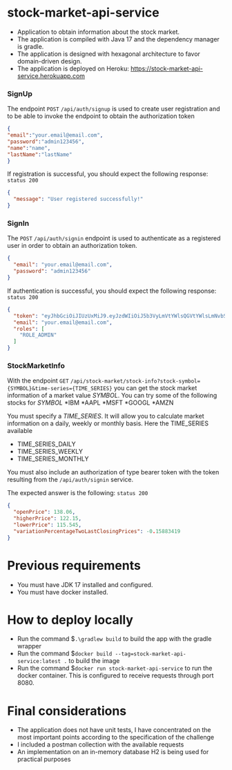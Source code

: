 # stock-market-api-service
* Application to obtain information about the stock market.
* The application is compiled with Java 17 and the dependency manager is gradle.
* The application is designed with hexagonal architecture to favor domain-driven design.
* The application is deployed on Heroku: https://stock-market-api-service.herokuapp.com

### SignUp ###
The endpoint `POST` `/api/auth/signup` is used to create user registration and to be able to invoke the endpoint to obtain the authorization token
```json
{
"email":"your.email@email.com",
"password":"admin123456",
"name":"name",
"lastName":"lastName"
}
```
If registration is successful, you should expect the following response:
`status 200`
```json
{
  "message": "User registered successfully!"
}
```

### SignIn ###

The `POST` `/api/auth/signin` endpoint is used to authenticate as a registered user in order to obtain an authorization token.
```json
{
  "email": "your.email@email.com",
  "password": "admin123456"
}
```

If authentication is successful, you should expect the following response:
`status 200`
```json
{
  "token": "eyJhbGciOiJIUzUxMiJ9.eyJzdWIiOiJ5b3VyLmVtYWlsQGVtYWlsLmNvbSIsImlzcyI6IlN0b3JtcGF0aCIsImV4cCI6MTY2NzMzNTIxMywiaWF0IjoxNjY3MjQ4ODEzfQ.SgIes24Z2_pwaPsB_mhkkgT38BbPFJJmt6NhvUDc0oll6zBxRyl4wtp7WRUB5ccvdDXFuoh0vJdlPb9c3wv9uw",
  "email": "your.email@email.com",
  "roles": [
    "ROLE_ADMIN"
  ]
}
```

### StockMarketInfo ###

With the endpoint `GET` `/api/stock-market/stock-info?stock-symbol={SYMBOL}&time-series={TIME_SERIES}` you can get the stock market information of a market value _SYMBOL_.
You can try some of the following stocks for _SYMBOL_
*IBM
*AAPL
*MSFT
*GOOGL
*AMZN

You must specify a _TIME_SERIES_. It will allow you to calculate market information on a daily, weekly or monthly basis.
Here the TIME_SERIES available
* TIME_SERIES_DAILY
* TIME_SERIES_WEEKLY
* TIME_SERIES_MONTHLY

You must also include an authorization of type bearer token with the token resulting from the `/api/auth/signin` service.

The expected answer is the following:
`status 200`
```json
{
  "openPrice": 138.06,
  "higherPrice": 122.15,
  "lowerPrice": 115.545,
  "variationPercentageTwoLastClosingPrices": -0.15883419
}
```

# Previous requirements
* You must have JDK 17 installed and configured.
* You must have docker installed.

# How to deploy locally
* Run the command $`.\gradlew build` to build the app with the gradle wrapper
* Run the command $`docker build --tag=stock-market-api-service:latest .` to build the image
* Run the command $`docker run stock-market-api-service` to run the docker container. This is configured to receive requests through port 8080.

# Final considerations
* The application does not have unit tests, I have concentrated on the most important points according to the specification of the challenge
* I included a postman collection with the available requests
* An implementation on an in-memory database H2 is being used for practical purposes
